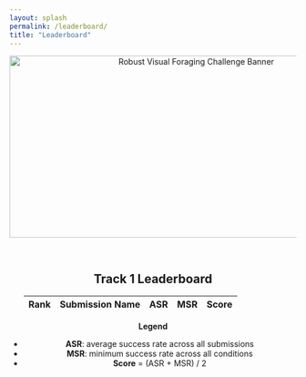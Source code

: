 ```yaml
---
layout: splash
permalink: /leaderboard/
title: "Leaderboard"
---
```

<center>
<img
  src="/assets/images/mouse-fighting_banner2.png"
  alt="Robust Visual Foraging Challenge Banner"
  width="640"
  height="320"
/>
</center>

<pre>

</pre>

<center>
  <h2>Track 1 Leaderboard</h2>
  <table id="leaderboard" style="width:90%;">
    <thead>
    <tr>
      <th>Rank</th>
      <th>Submission Name</th>
      <th>ASR</th>
      <th>MSR</th>
      <th>Score</th>
    </tr>
  </thead>
  <tbody></tbody>
</table>

**Legend**  
- **ASR**: average success rate across all submissions  
- **MSR**: minimum success rate across all conditions  
- **Score** = (ASR + MSR) / 2

  
</center> 



<script src="https://cdn.jsdelivr.net/npm/papaparse@5.4.1/papaparse.min.js"></script>
<script>
fetch('/assets/data/leaderboard.csv')
  .then(response => response.text())
  .then(csv => {
    const parsed = Papa.parse(csv, { header: false }).data;

    // Remove the header row
    const data = parsed.filter(row => row.length > 1 && row[0] !== 'submission' && row[row.length - 1] !== 'score');

    // Sort descending by score (last column)
    data.sort((a, b) => parseFloat(b[b.length - 1]) - parseFloat(a[a.length - 1]));

    const tableBody = document.querySelector('#leaderboard tbody');
    tableBody.innerHTML = ''; // Clear existing

    data.forEach((row, index) => {
      const name = row[0];
      const overall = parseFloat(row[1]).toFixed(4);
      const minRate = parseFloat(row[2]).toFixed(4);
      const score = parseFloat(row[row.length - 1]).toFixed(4);
      const rank = index + 1;

      tableBody.innerHTML += `
        <tr>
          <td>${rank}</td>
          <td>${name}</td>
          <td>${overall}</td>
          <td>${minRate}</td>
          <td><strong>${score}</strong></td>
        </tr>`;
    });
  });
</script>
